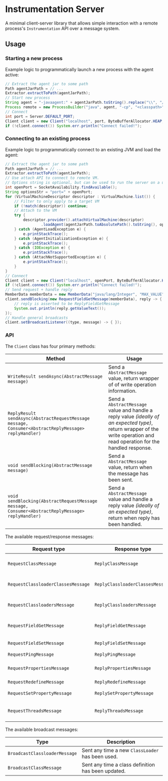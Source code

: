 # Instrumentation Server

A minimal client-server library that allows simple interaction with a remote process's `Instrumentation` API over a message system.

## Usage

### Starting a new process

Example logic to programmatically launch a new process with the agent active:
```java
// Extract the agent jar to some path
Path agentJarPath = // ...
Extractor.extractToPath(agentJarPath);
// Start new process
String agent = "-javaagent:" + agentJarPath.toString().replace("\\", "/");
Process remote = new ProcessBuilder("java", agent, "-cp", "<classpath>", "<main-class>").start();
// Connect
int port = Server.DEFAULT_PORT;
Client client = new Client("localhost", port, ByteBufferAllocator.HEAP, MessageFactory.create());
if (!client.connect()) System.err.println("Connect failed!");
```

### Connecting to an existing process

Example logic to programmatically connect to an existing JVM and load the agent:
```java
// Extract the agent jar to some path
Path agentJarPath = // ...
Extractor.extractToPath(agentJarPath);
// Use attach API to connect to remote VM.
// Options string is optional, but can be used to run the server on a unique port.
int openPort = SocketAvailability.findAvailable();
String optionsStr = "port=" + openPort;
for (VirtualMachineDescriptor descriptor : VirtualMachine.list()) {
	// Filter to only apply to a target VM
	if (!match(descriptor)) continue;
	// Attach to the VM
	try {
		descriptor.provider().attachVirtualMachine(descriptor)
				.loadAgent(agentJarPath.toAbsolutePath().toString(), optionsStr);
	} catch (AgentLoadException e) {
		e.printStackTrace();
	} catch (AgentInitializationException e) {
		e.printStackTrace();
	} catch (IOException e) {
		e.printStackTrace();
	} catch (AttachNotSupportedException e) {
		e.printStackTrace();
	}
}
// Connect
Client client = new Client("localhost", openPort, ByteBufferAllocator.HEAP);
if (!client.connect()) System.err.println("Connect failed!");
// Send request + handle reply
MemberData memberData = new MemberData("java/lang/Integer", "MAX_VALUE", "I");
client.sendBlocking(new RequestFieldGetMessage(memberData), reply -> {
	// reply is asserted to be ReplyFieldGetMessage
	System.out.println(reply.getValueText());
});
// Handle general broadcasts
client.setBroadcastListener((type, message) -> { });
```

### API

The `Client` class has four primary methods:

| Method                                                                                               | Usage |
|------------------------------------------------------------------------------------------------------|-------|
| `WriteResult sendAsync(AbstractMessage message)`                                                     | Send a `AbstractMessage` value, return wrapper of of write operation information. |
| `ReplyResult sendAsync(AbstractRequestMessage message, Consumer<AbstractReplyMessage> replyHandler)` | Send a `AbstractMessage` value and handle a reply value _(ideally of an expected type)_, return wrapper of the write operation and read operation for the handled response. |
| `void sendBlocking(AbstractMessage message)`                                                         | Send a `AbstractMessage` value, return when the message has been sent. |
| `void sendBlocking(AbstractRequestMessage message, Consumer<AbstractReplyMessage> replyHandler)`     | Send a `AbstractMessage` value and handle a reply value _(ideally of an expected type)_, return when reply has been handled. |

The available request/response messages:

| Request type                       | Response type                    | Description |
|------------------------------------|----------------------------------|-------------|
| `RequestClassMessage`              | `ReplyClassMessage`              | Get the `byte[]` of a class, wrapped as a `ClassData` type. |
| `RequestClassloaderClassesMessage` | `ReplyClassloaderClassesMessage` | Get the names of classes belonging to a given `ClassLoader`. |
| `RequestClassloadersMessage`       | `ReplyClassloadersMessage`       | Get the `int loaderId` values of all `ClassLoader` values. |
| `RequestFieldGetMessage`           | `ReplyFieldGetMessage`           | Get the `String` representation of a `static` field's value. |
| `RequestFieldSetMessage`           | `ReplyFieldSetMessage`           | Set the value of a `static` field's value. |
| `RequestPingMessage`               | `ReplyPingMessage`               | Ping pong. |
| `RequestPropertiesMessage`         | `ReplyPropertiesMessage`         | Get the `System.getProperties()` values. |
| `RequestRedefineMessage`           | `ReplyRedefineMessage`           | Redefine a class. |
| `RequestSetPropertyMessage`        | `ReplySetPropertyMessage`        | Set a value within the `System.getProperties()`. |
| `RequestThreadsMessage`            | `ReplyThreadsMessage`            | Get thread information about all running threads. |

The available broadcast messages:

| Type                          | Description |
|-------------------------------|-------------|
| `BroadcastClassloaderMessage` | Sent any time a new `ClassLoader` has been used. |
| `BroadcastClassMessage`       | Sent any time a class definition has been updated. |